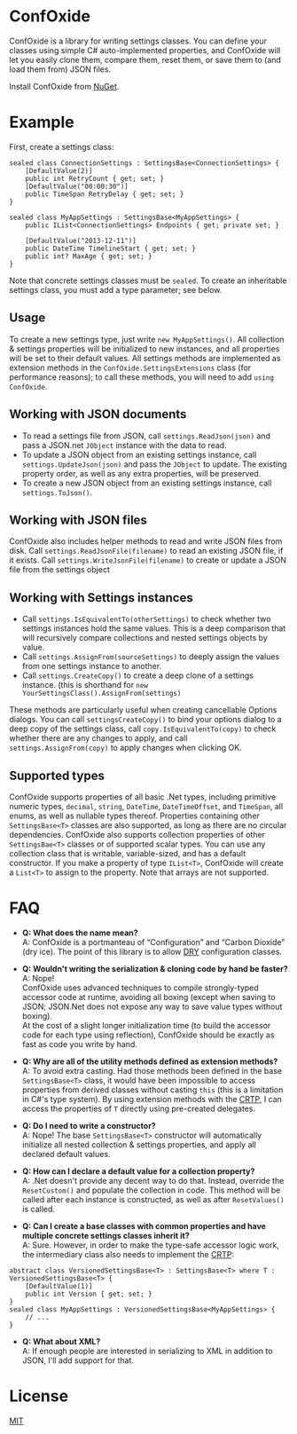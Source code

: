 # ConfOxide
ConfOxide is a library for writing settings classes.  You can define your classes using simple C# auto-implemented properties, and ConfOxide will let you easily clone them, compare them, reset them, or save them to (and load them from) JSON files.

Install ConfOxide from [NuGet](https://www.nuget.org/packages/ConfOxide/).

# Example
First, create a settings class:

```CSharp
sealed class ConnectionSettings : SettingsBase<ConnectionSettings> {
	[DefaultValue(2)]
	public int RetryCount { get; set; }
	[DefaultValue("00:00:30")]
	public TimeSpan RetryDelay { get; set; }
}

sealed class MyAppSettings : SettingsBase<MyAppSettings> {
	public IList<ConnectionSettings> Endpoints { get; private set; }

	[DefaultValue("2013-12-11")]
	public DateTime TimelineStart { get; set; }
	public int? MaxAge { get; set; }
}
```

Note that concrete settings classes must be `sealed`.  To create an inheritable settings class, you must add a type parameter; see below.

## Usage
To create a new settings type, just write `new MyAppSettings()`.  All collection & settings properties will be initialized to new instances, and all properties will be set to their default values.  All settings methods are implemented as extension methods in the `ConfOxide.SettingsExtensions` class (for performance reasons); to call these methods, you will need to add `using ConfOxide`.

## Working with JSON documents
 - To read a settings file from JSON, call `settings.ReadJson(json)` and pass a JSON.net `JObject` instance with the data to read.
 - To update a JSON object from an existing settings instance, call `settings.UpdateJson(json)` and pass the `JObject` to update.  The existing property order, as well as any extra properties, will be preserved.
 - To create a new JSON object from an existing settings instance, call `settings.ToJson()`.

## Working with JSON files
ConfOxide also includes helper methods to read and write JSON files from disk.  Call `settings.ReadJsonFile(filename)` to read an existing JSON file, if it exists.  Call `settings.WriteJsonFile(filename)` to create or update a JSON file from the settings object

## Working with Settings instances
 - Call `settings.IsEquivalentTo(otherSettings)` to check whether two settings instances hold the same values.  This is a deep comparison that will recursively compare collections and nested settings objects by value.
 - Call `settings.AssignFrom(sourceSettings)` to deeply assign the values from one settings instance to another.
 - Call `settings.CreateCopy()` to create a deep clone of a settings instance.  (this is shorthand for `new YourSettingsClass().AssignFrom(settings)`

These methods are particularly useful when creating cancellable Options dialogs.  You can call `settingsCreateCopy()` to bind your options dialog to a deep copy of the settings class, call `copy.IsEquivalentTo(copy)` to check whether there are any changes to apply, and call `settings.AssignFrom(copy)` to apply changes when clicking OK.

## Supported types
ConfOxide supports properties of all basic .Net types, including primitive numeric types, `decimal`, `string`, `DateTime`, `DateTimeOffset`, and `TimeSpan`, all enums, as well as nullable types thereof.
Properties containing other `SettingsBase<T>` classes are also supported, as long as there are no circular dependencies.
ConfOxide also supports collection properties of other `SettingsBae<T>` classes or of supported scalar types.  You can use any collection class that is writable, variable-sized, and has a default constructor.  If you make a property of type `IList<T>`, ConfOxide will create a `List<T>` to assign to the property.  Note that arrays are not supported.

# FAQ
 - **Q: What does the name mean?**<br />
     A: ConfOxide is a portmanteau of &ldquo;Configuration&rdquo; and &ldquo;Carbon Dioxide&rdquo; (dry ice).  The point of this library is to allow [DRY](http://en.wikipedia.org/wiki/Don't_repeat_yourself "Don't Repeat Yourself") configuration classes.

 - **Q: Wouldn't writing the serialization & cloning code by hand be faster?**<br />
     A: Nope!  
   ConfOxide uses advanced techniques to compile strongly-typed accessor code at runtime, avoiding all boxing (except when saving to JSON; JSON.Net does not expose any way to save value types without boxing).  
At the cost of a slight longer initialization time (to build the accessor code for each type using reflection), ConfOxide should be exactly as fast as code you write by hand.

 - **Q: Why are all of the utility methods defined as extension methods?**<br />
     A: To avoid extra casting.  Had those methods been defined in the base `SettingsBase<T>` class, it would have been impossible to access properties from derived classes without casting `this` (this is a limitation in C#'s type system).  By using extension methods with the [CRTP](http://en.wikipedia.org/wiki/Curiously_recurring_template_pattern "Curiously recurring template pattern"), I can access the properties of `T` directly using pre-created delegates.

 - **Q: Do I need to write a constructor?**<br />
     A: Nope!  The base `SettingsBase<T>` constructor will automatically initialize all nested collection & settings properties, and apply all declared default values.

 - **Q: How can I declare a default value for a collection property?**<br />
     A: .Net doesn't provide any decent way to do that.  Instead, override the `ResetCustom()` and populate the collection in code.  This method will be called after each instance is constructed, as well as after `ResetValues()` is called.

 - **Q: Can I create a base classes with common properties and have multiple concrete settings classes inherit it?**<br />
     A: Sure.  However, in order to make the type-safe accessor logic work, the intermediary class also needs to implement the [CRTP](http://en.wikipedia.org/wiki/Curiously_recurring_template_pattern "Curiously recurring template pattern"):
```CSharp
abstract class VersionedSettingsBase<T> : SettingsBase<T> where T : VersionedSettingsBase<T> {
	[DefaultValue(1)]
	public int Version { get; set; }
}
sealed class MyAppSettings : VersionedSettingsBase<MyAppSettings> {
	// ...
}
``` 

 - **Q: What about XML?**<br />
     A: If enough people are interested in serializing to XML in addition to JSON, I'll add support for that.

# License
[MIT](http://opensource.org/licenses/MIT)
